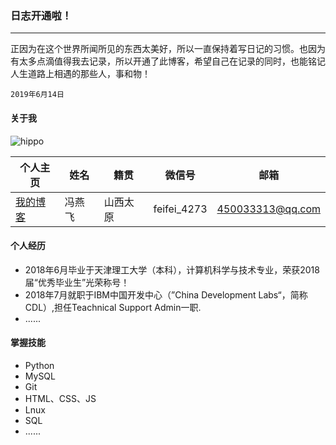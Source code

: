 ### 日志开通啦！
---
正因为在这个世界所闻所见的东西太美好，所以一直保持着写日记的习惯。也因为有太多点滴值得我去记录，所以开通了此博客，希望自己在记录的同时，也能铭记人生道路上相遇的那些人，事和物！
```
2019年6月14日
```
#### 关于我

![hippo](http://ww4.sinaimg.cn/large/006tNc79ly1g48rg8dthfj30u01454qp.jpg)

| 个人主页 | 姓名 | 籍贯 | 微信号 | 邮箱 | 
| ------------- | ------------ |------------ |------------ |------------ |
| <a href="https://hippo00.github.io/vueblog/" target="_blank">我的博客</a>  | 冯燕飞 | 山西太原 |feifei_4273|450033313@qq.com| 

#### 个人经历

+ 2018年6月毕业于天津理工大学（本科），计算机科学与技术专业，荣获2018届“优秀毕业生”光荣称号！
+ 2018年7月就职于IBM中国开发中心（”China Development Labs“，简称CDL）,担任Teachnical Support Admin一职.
+ ......

#### 掌握技能

+ Python
+ MySQL
+ Git
+ HTML、CSS、JS
+ Lnux
+ SQL
+ ......
